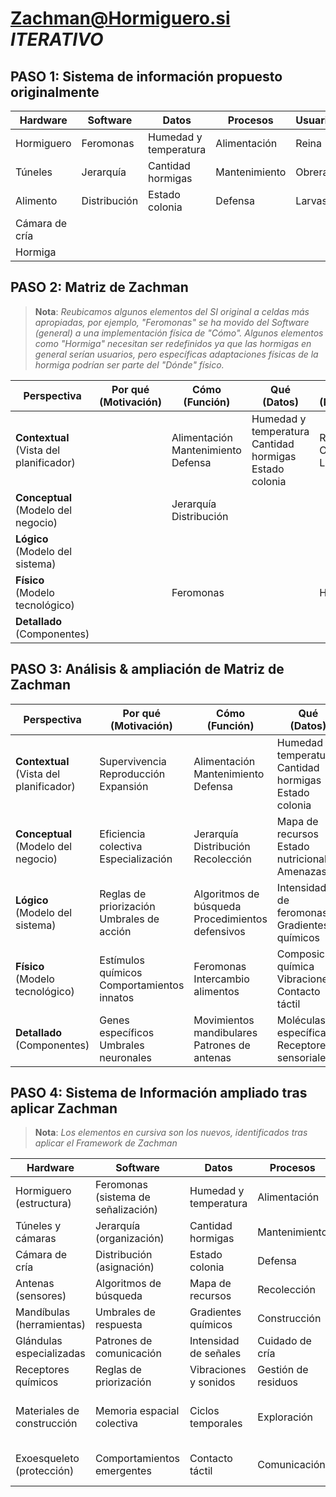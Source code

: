 # Zachman@Hormiguero.si *ITERATIVO*

## PASO 1: Sistema de información propuesto originalmente

|Hardware|Software|Datos|Procesos|Usuarios|
|----------|----------|-------|----------|----------|
|Hormiguero|Feromonas|Humedad y temperatura|Alimentación|Reina|
|Túneles|Jerarquía|Cantidad hormigas|Mantenimiento|Obreras|
|Alimento|Distribución|Estado colonia|Defensa|Larvas|
|Cámara de cría|||||
|Hormiga|||||

## PASO 2: Matriz de Zachman

> **Nota**: *Reubicamos algunos elementos del SI original a celdas más apropiadas, por ejemplo, "Feromonas" se ha movido del Software (general) a una implementación física de "Cómo". Algunos elementos como "Hormiga" necesitan ser redefinidos ya que las hormigas en general serían usuarios, pero específicas adaptaciones físicas de la hormiga podrían ser parte del "Dónde" físico.*

|**Perspectiva**|**Por qué** <br> (Motivación)|**Cómo** <br> (Función)|**Qué** <br> (Datos)|**Quién** <br> (Personas)|**Dónde** <br> (Redes)|**Cuándo** <br> (Tiempo)|
|---|---|---|---|---|---|---|
|**Contextual** <br> (Vista del planificador)||Alimentación <br> Mantenimiento <br> Defensa|Humedad y temperatura <br> Cantidad hormigas <br> Estado colonia|Reina <br> Obreras <br> Larvas|Hormiguero <br> Túneles <br> Cámara de cría||
|**Conceptual** <br> (Modelo del negocio)||Jerarquía <br> Distribución|||||
|**Lógico** <br> (Modelo del sistema)|||||||
|**Físico** <br> (Modelo tecnológico)||Feromonas||Hormiga|Alimento||
|**Detallado** <br> (Componentes)|||||||

## PASO 3: Análisis & ampliación de Matriz de Zachman

|**Perspectiva**|**Por qué** <br> (Motivación)|**Cómo** <br> (Función)|**Qué** <br> (Datos)|**Quién** <br> (Personas)|**Dónde** <br> (Redes)|**Cuándo** <br> (Tiempo)|
|---|---|---|---|---|---|---|
|**Contextual** <br> (Vista del planificador)|Supervivencia <br> Reproducción <br> Expansión|Alimentación <br> Mantenimiento <br> Defensa|Humedad y temperatura <br> Cantidad hormigas <br> Estado colonia|Reina <br> Obreras <br> Larvas|Hormiguero <br> Túneles <br> Cámara de cría|Ciclos estacionales <br> Ciclos día/noche|
|**Conceptual** <br> (Modelo del negocio)|Eficiencia colectiva <br> Especialización|Jerarquía <br> Distribución <br> Recolección|Mapa de recursos <br> Estado nutricional <br> Amenazas|Soldados <br> Nodrizas <br> Exploradoras|Áreas de forrajeo <br> Zona de cría <br> Depósitos|Ciclo de desarrollo <br> Períodos de actividad|
|**Lógico** <br> (Modelo del sistema)|Reglas de priorización <br> Umbrales de acción|Algoritmos de búsqueda <br> Procedimientos defensivos|Intensidad de feromonas <br> Gradientes químicos|División de tareas <br> Comunicación entre castas|Rutas de forrajeo <br> Estructura de túneles|Secuencia de tareas <br> Tiempos de respuesta|
|**Físico** <br> (Modelo tecnológico)|Estímulos químicos <br> Comportamientos innatos|Feromonas <br> Intercambio alimentos|Composición química <br> Vibraciones <br> Contacto táctil|Hormiga (morfología) <br> Adaptaciones físicas|Alimento <br> Materiales construcción <br> Microclimas|Duración de feromonas <br> Ciclos de actividad|
|**Detallado** <br> (Componentes)|Genes específicos <br> Umbrales neuronales|Movimientos mandibulares <br> Patrones de antenas|Moléculas específicas <br> Receptores sensoriales|Glándulas específicas <br> Órganos sensoriales|Estructura molecular <br> Propiedades físicas|Ritmos circadianos <br> Tiempos de reacción|

## PASO 4: Sistema de Información ampliado tras aplicar Zachman

> **Nota**: *Los elementos en cursiva son los nuevos, identificados tras aplicar el Framework de Zachman*

|Hardware|Software|Datos|Procesos|Usuarios|
|----------|----------|-------|----------|----------|
|Hormiguero (estructura)|Feromonas (sistema de señalización)|Humedad y temperatura|Alimentación|Reina (administrador)|
|Túneles y cámaras|Jerarquía (organización)|Cantidad hormigas|Mantenimiento|Obreras (operarios)|
|Cámara de cría|Distribución (asignación)|Estado colonia|Defensa|Larvas (usuarios en formación)|
|Antenas (sensores)|Algoritmos de búsqueda|Mapa de recursos|Recolección|Soldados (seguridad)|
|Mandíbulas (herramientas)|Umbrales de respuesta|Gradientes químicos|Construcción|Exploradoras (analistas)|
|Glándulas especializadas|Patrones de comunicación|Intensidad de señales|Cuidado de cría|Nodrizas (soporte)|
|Receptores químicos|Reglas de priorización|Vibraciones y sonidos|Gestión de residuos|Zánganos (reproductores)|
|Materiales de construcción|Memoria espacial colectiva|Ciclos temporales|Exploración|Hormigas jóvenes/mayores (diferentes roles)|
|Exoesqueleto (protección)|Comportamientos emergentes|Contacto táctil|Comunicación|Hormigas especializadas (técnicos)|
